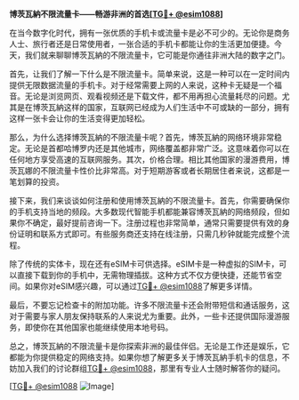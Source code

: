**博茨瓦納不限流量卡——畅游非洲的首选[[TG💪+ @esim1088](https://t.me/s/esim1088)]**

在当今数字化时代，拥有一张优质的手机卡或流量卡是必不可少的。无论你是商务人士、旅行者还是日常使用者，一张合适的手机卡都能让你的生活更加便捷。今天，我们就来聊聊博茨瓦納的不限流量卡，它可能是你通往非洲大陆的数字之门。

首先，让我们了解一下什么是不限流量卡。简单来说，这是一种可以在一定时间内提供无限数据流量的手机卡。对于经常需要上网的人来说，这种卡无疑是一个福音。无论是浏览网页、观看视频还是下载文件，都不用再担心流量耗尽的问题。尤其是在博茨瓦納这样的国家，互联网已经成为人们生活中不可或缺的一部分，拥有这样一张卡会让你的生活变得更加轻松。

那么，为什么选择博茨瓦納的不限流量卡呢？首先，博茨瓦納的网络环境非常稳定。无论是首都哈博罗内还是其他城市，网络覆盖都非常广泛。这意味着你可以在任何地方享受高速的互联网服务。其次，价格合理。相比其他国家的漫游费用，博茨瓦娜的不限流量卡性价比非常高。对于短期游客或者长期居住者来说，这都是一笔划算的投资。

接下来，我们来谈谈如何注册和使用博茨瓦納的不限流量卡。首先，你需要确保你的手机支持当地的频段。大多数现代智能手机都能兼容博茨瓦納的网络频段，但如果你不确定，最好提前咨询一下。注册过程也非常简单，通常只需要提供有效的身份证明和联系方式即可。有些服务商还支持在线注册，只需几秒钟就能完成整个流程。

除了传统的实体卡，现在还有eSIM卡可供选择。eSIM卡是一种虚拟的SIM卡，可以直接下载到你的手机中，无需物理插拔。这种方式不仅方便快捷，还能节省空间。如果你对eSIM感兴趣，可以通过[TG💪+ @esim1088](https://t.me/s/esim1088)了解更多详情。

最后，不要忘记检查卡的附加功能。许多不限流量卡还会附带短信和通话服务，这对于需要与家人朋友保持联系的人来说尤为重要。此外，一些卡还提供国际漫游服务，即使你在其他国家也能继续使用本地号码。

总之，博茨瓦納的不限流量卡是你探索非洲的最佳伴侣。无论是工作还是娱乐，它都能为你提供稳定的网络支持。如果你想了解更多关于博茨瓦納手机卡的信息，不妨加入我们的讨论群组[TG💪+ @esim1088](https://t.me/s/esim1088)，那里有专业人士随时解答你的疑问。

[[TG💪+ @esim1088](https://t.me/s/esim1088) ![Image](https://i.postimg.cc/4NQfJmqS/Snipaste-2025-05-13-00-14-12.png)]